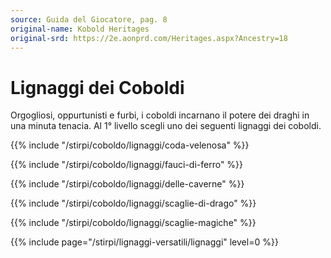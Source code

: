 ```yaml
---
source: Guida del Giocatore, pag. 8
original-name: Kobold Heritages
original-srd: https://2e.aonprd.com/Heritages.aspx?Ancestry=18
---
```


# Lignaggi dei Coboldi

Orgogliosi, oppurtunisti e furbi, i coboldi incarnano il potere dei draghi in
una minuta tenacia. Al 1° livello scegli uno dei seguenti lignaggi dei coboldi.

{{% include "/stirpi/coboldo/lignaggi/coda-velenosa" %}}

{{% include "/stirpi/coboldo/lignaggi/fauci-di-ferro" %}}

{{% include "/stirpi/coboldo/lignaggi/delle-caverne" %}}

{{% include "/stirpi/coboldo/lignaggi/scaglie-di-drago" %}}

{{% include "/stirpi/coboldo/lignaggi/scaglie-magiche" %}}

{{% include page="/stirpi/lignaggi-versatili/lignaggi" level=0 %}}
